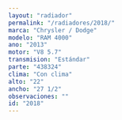 ```yaml
---
layout: "radiador"
permalink: "/radiadores/2018/"
marca: "Chrysler / Dodge"
modelo: "RAM 4000"
ano: "2013"
motor: "V8 5.7"
transmision: "Estándar"
parte: "438324"
clima: "Con clima"
alto: "22"
ancho: "27 1/2"
observaciones: ""
id: "2018"
---
```


